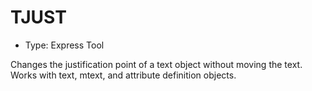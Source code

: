 # TJUST

- Type: Express Tool

Changes the justification point of a text object without moving the text. Works with text, mtext, and attribute definition objects.
